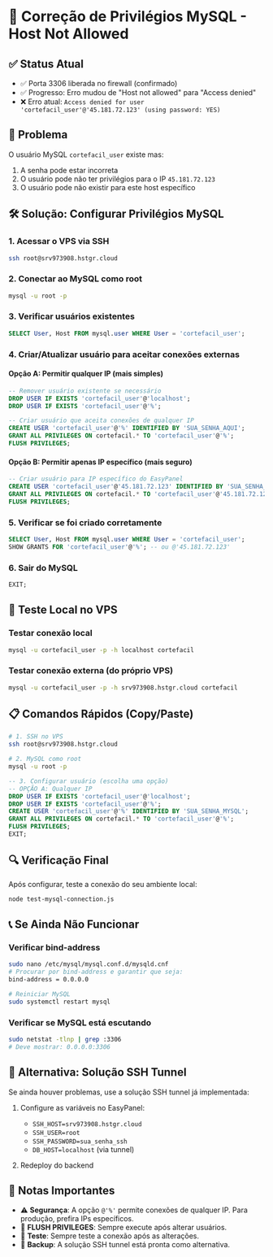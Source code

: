 # 🔧 Correção de Privilégios MySQL - Host Not Allowed

## ✅ Status Atual
- ✅ Porta 3306 liberada no firewall (confirmado)
- ✅ Progresso: Erro mudou de "Host not allowed" para "Access denied"
- ❌ Erro atual: `Access denied for user 'cortefacil_user'@'45.181.72.123' (using password: YES)`

## 🎯 Problema
O usuário MySQL `cortefacil_user` existe mas:
1. A senha pode estar incorreta
2. O usuário pode não ter privilégios para o IP `45.181.72.123`
3. O usuário pode não existir para este host específico

## 🛠️ Solução: Configurar Privilégios MySQL

### 1. Acessar o VPS via SSH
```bash
ssh root@srv973908.hstgr.cloud
```

### 2. Conectar ao MySQL como root
```bash
mysql -u root -p
```

### 3. Verificar usuários existentes
```sql
SELECT User, Host FROM mysql.user WHERE User = 'cortefacil_user';
```

### 4. Criar/Atualizar usuário para aceitar conexões externas

#### Opção A: Permitir qualquer IP (mais simples)
```sql
-- Remover usuário existente se necessário
DROP USER IF EXISTS 'cortefacil_user'@'localhost';
DROP USER IF EXISTS 'cortefacil_user'@'%';

-- Criar usuário que aceita conexões de qualquer IP
CREATE USER 'cortefacil_user'@'%' IDENTIFIED BY 'SUA_SENHA_AQUI';
GRANT ALL PRIVILEGES ON cortefacil.* TO 'cortefacil_user'@'%';
FLUSH PRIVILEGES;
```

#### Opção B: Permitir apenas IP específico (mais seguro)
```sql
-- Criar usuário para IP específico do EasyPanel
CREATE USER 'cortefacil_user'@'45.181.72.123' IDENTIFIED BY 'SUA_SENHA_AQUI';
GRANT ALL PRIVILEGES ON cortefacil.* TO 'cortefacil_user'@'45.181.72.123';
FLUSH PRIVILEGES;
```

### 5. Verificar se foi criado corretamente
```sql
SELECT User, Host FROM mysql.user WHERE User = 'cortefacil_user';
SHOW GRANTS FOR 'cortefacil_user'@'%'; -- ou @'45.181.72.123'
```

### 6. Sair do MySQL
```sql
EXIT;
```

## 🧪 Teste Local no VPS

### Testar conexão local
```bash
mysql -u cortefacil_user -p -h localhost cortefacil
```

### Testar conexão externa (do próprio VPS)
```bash
mysql -u cortefacil_user -p -h srv973908.hstgr.cloud cortefacil
```

## 📋 Comandos Rápidos (Copy/Paste)

```bash
# 1. SSH no VPS
ssh root@srv973908.hstgr.cloud

# 2. MySQL como root
mysql -u root -p
```

```sql
-- 3. Configurar usuário (escolha uma opção)
-- OPÇÃO A: Qualquer IP
DROP USER IF EXISTS 'cortefacil_user'@'localhost';
DROP USER IF EXISTS 'cortefacil_user'@'%';
CREATE USER 'cortefacil_user'@'%' IDENTIFIED BY 'SUA_SENHA_MYSQL';
GRANT ALL PRIVILEGES ON cortefacil.* TO 'cortefacil_user'@'%';
FLUSH PRIVILEGES;
EXIT;
```

## 🔍 Verificação Final

Após configurar, teste a conexão do seu ambiente local:

```bash
node test-mysql-connection.js
```

## 📞 Se Ainda Não Funcionar

### Verificar bind-address
```bash
sudo nano /etc/mysql/mysql.conf.d/mysqld.cnf
# Procurar por bind-address e garantir que seja:
bind-address = 0.0.0.0

# Reiniciar MySQL
sudo systemctl restart mysql
```

### Verificar se MySQL está escutando
```bash
sudo netstat -tlnp | grep :3306
# Deve mostrar: 0.0.0.0:3306
```

## 🚀 Alternativa: Solução SSH Tunnel

Se ainda houver problemas, use a solução SSH tunnel já implementada:

1. Configure as variáveis no EasyPanel:
   - `SSH_HOST=srv973908.hstgr.cloud`
   - `SSH_USER=root`
   - `SSH_PASSWORD=sua_senha_ssh`
   - `DB_HOST=localhost` (via tunnel)

2. Redeploy do backend

## 📝 Notas Importantes

- ⚠️ **Segurança**: A opção `@'%'` permite conexões de qualquer IP. Para produção, prefira IPs específicos.
- 🔄 **FLUSH PRIVILEGES**: Sempre execute após alterar usuários.
- 🧪 **Teste**: Sempre teste a conexão após as alterações.
- 📱 **Backup**: A solução SSH tunnel está pronta como alternativa.